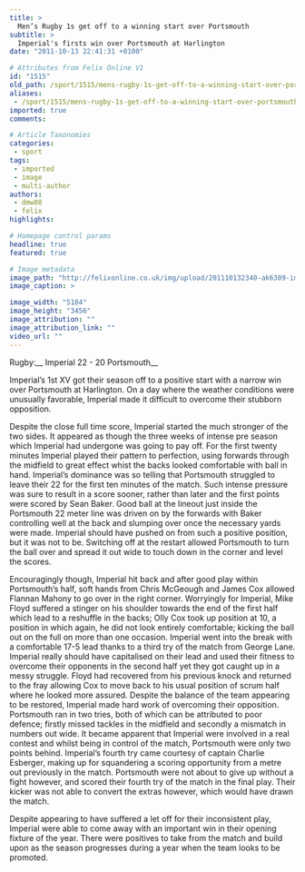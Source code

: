 ```yaml
---
title: >
  Men’s Rugby 1s get off to a winning start over Portsmouth
subtitle: >
  Imperial's firsts win over Portsmouth at Harlington
date: "2011-10-13 22:41:31 +0100"

# Attributes from Felix Online V1
id: "1515"
old_path: /sport/1515/mens-rugby-1s-get-off-to-a-winning-start-over-portsmouth
aliases:
 - /sport/1515/mens-rugby-1s-get-off-to-a-winning-start-over-portsmouth
imported: true
comments:

# Article Taxonomies
categories:
 - sport
tags:
 - imported
 - image
 - multi-author
authors:
 - dmw08
 - felix
highlights:

# Homepage control params
headline: true
featured: true

# Image metadata
image_path: "http://felixonline.co.uk/img/upload/201110132340-ak6309-img_6158.jpg"
image_caption: >

image_width: "5184"
image_height: "3456"
image_attribution: ""
image_attribution_link: ""
video_url: ""
---
```


Rugby:__ Imperial 22 - 20 Portsmouth__

Imperial’s 1st XV got their season off to a positive start with a narrow win over Portsmouth at Harlington. On a day where the weather conditions were unusually favorable, Imperial made it difficult to overcome their stubborn opposition.

Despite the close full time score, Imperial started the much stronger of the two sides. It appeared as though the three weeks of intense pre season which Imperial had undergone was going to pay off.
 For the first twenty minutes Imperial played their pattern to perfection, using forwards through the midfield to great effect whist the backs looked comfortable with ball in hand. Imperial’s dominance was so telling that Portsmouth struggled to leave their 22 for the first ten minutes of the match. Such intense pressure was sure to result in a score sooner, rather than later and the first points were scored by Sean Baker. Good ball at the lineout just inside the Portsmouth 22 meter line was driven on by the forwards with Baker controlling well at the back and slumping over once the necessary yards were made.
 Imperial should have pushed on from such a positive position, but it was not to be. Switching off at the restart allowed Portsmouth to turn the ball over and spread it out wide to touch down in the corner and level the scores.

Encouragingly though, Imperial hit back and after good play within Portsmouth’s half, soft hands from Chris McGeough and James Cox allowed Flannan Mahony to go over in the right corner.
 Worryingly for Imperial, Mike Floyd suffered a stinger on his shoulder towards the end of the first half which lead to a reshuffle in the backs; Olly Cox took up position at 10, a position in which again, he did not look entirely comfortable; kicking the ball out on the full on more than one occasion. Imperial went into the break with a comfortable 17-5 lead thanks to a third try of the match from George Lane.
 Imperial really should have capitalised on their lead and used their fitness to overcome their opponents in the second half yet they got caught up in a messy struggle. Floyd had recovered from his previous knock and returned to the fray allowing Cox to move back to his usual position of scrum half where he looked more assured. Despite the balance of the team appearing to be restored, Imperial made hard work of overcoming their opposition.
 Portsmouth ran in two tries, both of which can be attributed to poor defence; firstly missed tackles in the midfield and secondly a mismatch in numbers out wide. It became apparent that Imperial were involved in a real contest and whilst being in control of the match, Portsmouth were only two points behind.
 Imperial’s fourth try came courtesy of captain Charlie Esberger, making up for squandering a scoring opportunity from a metre out previously in the match.
 Portsmouth were not about to give up without a fight however, and scored their fourth try of the match in the final play. Their kicker was not able to convert the extras however, which would have drawn the match.

Despite appearing to have suffered a let off for their inconsistent play, Imperial were able to come away with an important win in their opening fixture of the year. There were positives to take from the match and build upon as the season progresses during a year when the team looks to be promoted.
